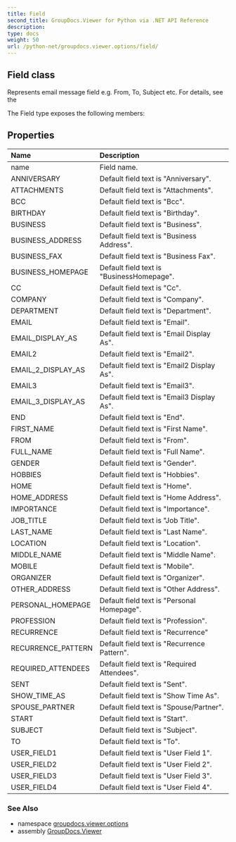 ```yaml
---
title: Field
second_title: GroupDocs.Viewer for Python via .NET API Reference
description: 
type: docs
weight: 50
url: /python-net/groupdocs.viewer.options/field/
---
```


## Field class

Represents email message field e.g. From, To, Subject etc. For details, see the

The Field type exposes the following members:
## Properties
| Name | Description |
| :- | :- |
|name|Field name.|
|ANNIVERSARY|Default field text is "Anniversary".|
|ATTACHMENTS|Default field text is "Attachments".|
|BCC|Default field text is "Bcc".|
|BIRTHDAY|Default field text is "Birthday".|
|BUSINESS|Default field text is "Business".|
|BUSINESS_ADDRESS|Default field text is "Business Address".|
|BUSINESS_FAX|Default field text is "Business Fax".|
|BUSINESS_HOMEPAGE|Default field text is "BusinessHomepage".|
|CC|Default field text is "Cc".|
|COMPANY|Default field text is "Company".|
|DEPARTMENT|Default field text is "Department".|
|EMAIL|Default field text is "Email".|
|EMAIL_DISPLAY_AS|Default field text is "Email Display As".|
|EMAIL2|Default field text is "Email2".|
|EMAIL_2_DISPLAY_AS|Default field text is "Email2 Display As".|
|EMAIL3|Default field text is "Email3".|
|EMAIL_3_DISPLAY_AS|Default field text is "Email3 Display As".|
|END|Default field text is "End".|
|FIRST_NAME|Default field text is "First Name".|
|FROM|Default field text is "From".|
|FULL_NAME|Default field text is "Full Name".|
|GENDER|Default field text is "Gender".|
|HOBBIES|Default field text is "Hobbies".|
|HOME|Default field text is "Home".|
|HOME_ADDRESS|Default field text is "Home Address".|
|IMPORTANCE|Default field text is "Importance".|
|JOB_TITLE|Default field text is "Job Title".|
|LAST_NAME|Default field text is "Last Name".|
|LOCATION|Default field text is "Location".|
|MIDDLE_NAME|Default field text is "Middle Name".|
|MOBILE|Default field text is "Mobile".|
|ORGANIZER|Default field text is "Organizer".|
|OTHER_ADDRESS|Default field text is "Other Address".|
|PERSONAL_HOMEPAGE|Default field text is "Personal Homepage".|
|PROFESSION|Default field text is "Profession".|
|RECURRENCE|Default field text is "Recurrence"|
|RECURRENCE_PATTERN|Default field text is "Recurrence Pattern".|
|REQUIRED_ATTENDEES|Default field text is "Required Attendees".|
|SENT|Default field text is "Sent".|
|SHOW_TIME_AS|Default field text is "Show Time As".|
|SPOUSE_PARTNER|Default field text is "Spouse/Partner".|
|START|Default field text is "Start".|
|SUBJECT|Default field text is "Subject".|
|TO|Default field text is "To".|
|USER_FIELD1|Default field text is "User Field 1".|
|USER_FIELD2|Default field text is "User Field 2".|
|USER_FIELD3|Default field text is "User Field 3".|
|USER_FIELD4|Default field text is "User Field 4".|

### See Also

* namespace [groupdocs.viewer.options](/python-net/groupdocs.viewer.options/)
* assembly [GroupDocs.Viewer](/viewer/python-net/)

